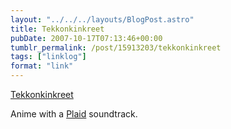 ```yaml
---
layout: "../../../layouts/BlogPost.astro"
title: Tekkonkinkreet
pubDate: 2007-10-17T07:13:46+00:00
tumblr_permalink: /post/15913203/tekkonkinkreet
tags: ["linklog"]
format: "link"
---
```


[Tekkonkinkreet][1]

Anime with a <a href="http://www.plaid.co.uk/">Plaid</a> soundtrack.

[1]: https://www.sonypictures.com/movies/tekkonkinkreet
